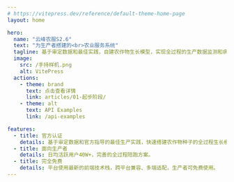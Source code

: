 ```yaml
---
# https://vitepress.dev/reference/default-theme-home-page
layout: home

hero:
  name: "云峰农服S2.6"
  text: "为生产者搭建的<br>农业服务系统"
  tagline: 基于审定数据和最佳实践，自建农作物生长模型，实现全过程的生产数据监测和病害预警，平台完全免费。
  image:
    src: /手持样机.png
    alt: VitePress
  actions:
    - theme: brand
      text: 点击查看详情
      link: articles/01-起步阶段/
    - theme: alt
      text: API Examples
      link: /api-examples

features:
  - title: 官方认证
    details: 基于审定数据和官方指导的最佳生产实践，快速搭建农作物种子的全过程生长模型，提升产品附加值。
  - title: 面向生产者
    details: 日均活跃用户40W+，完善的全过程陪跑方案。
  - title: 完全免费
    details: 平台使用最新的前端技术栈，跨平台兼容、多端适配，生产者可免费使用。
---
```


